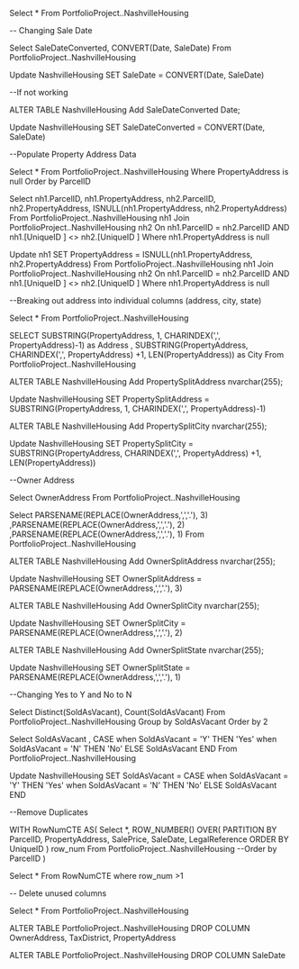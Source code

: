 Select *
From PortfolioProject..NashvilleHousing

-- Changing Sale Date

Select SaleDateConverted, CONVERT(Date, SaleDate)
From PortfolioProject..NashvilleHousing

Update NashvilleHousing
SET SaleDate = CONVERT(Date, SaleDate)

--If not working

ALTER TABLE NashvilleHousing
Add SaleDateConverted Date;

Update NashvilleHousing
SET SaleDateConverted = CONVERT(Date, SaleDate)

--Populate Property Address Data

Select *
From PortfolioProject..NashvilleHousing
Where PropertyAddress is null
Order by ParcelID

Select nh1.ParcelID, nh1.PropertyAddress, nh2.ParcelID, nh2.PropertyAddress, ISNULL(nh1.PropertyAddress, nh2.PropertyAddress)
From PortfolioProject..NashvilleHousing nh1
Join PortfolioProject..NashvilleHousing nh2
	On nh1.ParcelID = nh2.ParcelID
	AND nh1.[UniqueID ] <> nh2.[UniqueID ]
Where nh1.PropertyAddress is null

Update nh1
SET PropertyAddress = ISNULL(nh1.PropertyAddress, nh2.PropertyAddress)
From PortfolioProject..NashvilleHousing nh1
Join PortfolioProject..NashvilleHousing nh2
	On nh1.ParcelID = nh2.ParcelID
	AND nh1.[UniqueID ] <> nh2.[UniqueID ]
Where nh1.PropertyAddress is null

--Breaking out address into individual columns (address, city, state)

Select *
From PortfolioProject..NashvilleHousing

SELECT
SUBSTRING(PropertyAddress, 1, CHARINDEX(',', PropertyAddress)-1) as Address
, SUBSTRING(PropertyAddress, CHARINDEX(',', PropertyAddress) +1, LEN(PropertyAddress)) as City
From PortfolioProject..NashvilleHousing

ALTER TABLE NashvilleHousing
Add PropertySplitAddress nvarchar(255);

Update NashvilleHousing
SET PropertySplitAddress = SUBSTRING(PropertyAddress, 1, CHARINDEX(',', PropertyAddress)-1)

ALTER TABLE NashvilleHousing
Add PropertySplitCity nvarchar(255);

Update NashvilleHousing
SET PropertySplitCity = SUBSTRING(PropertyAddress, CHARINDEX(',', PropertyAddress) +1, LEN(PropertyAddress))


--Owner Address

Select OwnerAddress
From PortfolioProject..NashvilleHousing


Select
PARSENAME(REPLACE(OwnerAddress,',','.'), 3)
,PARSENAME(REPLACE(OwnerAddress,',','.'), 2)
,PARSENAME(REPLACE(OwnerAddress,',','.'), 1)
From PortfolioProject..NashvilleHousing





ALTER TABLE NashvilleHousing
Add OwnerSplitAddress nvarchar(255);

Update NashvilleHousing
SET OwnerSplitAddress = PARSENAME(REPLACE(OwnerAddress,',','.'), 3)

ALTER TABLE NashvilleHousing
Add OwnerSplitCity nvarchar(255);

Update NashvilleHousing
SET OwnerSplitCity = PARSENAME(REPLACE(OwnerAddress,',','.'), 2)

ALTER TABLE NashvilleHousing
Add OwnerSplitState nvarchar(255);

Update NashvilleHousing
SET OwnerSplitState = PARSENAME(REPLACE(OwnerAddress,',','.'), 1)


--Changing Yes to Y and No to N

Select Distinct(SoldAsVacant), Count(SoldAsVacant)
From PortfolioProject..NashvilleHousing
Group by SoldAsVacant
Order by 2


Select SoldAsVacant
, CASE when SoldAsVacant = 'Y' THEN 'Yes'
		when SoldAsVacant = 'N' THEN 'No'
		ELSE SoldAsVacant
		END
From PortfolioProject..NashvilleHousing


Update NashvilleHousing
SET SoldAsVacant = CASE when SoldAsVacant = 'Y' THEN 'Yes'
		when SoldAsVacant = 'N' THEN 'No'
		ELSE SoldAsVacant
		END


--Remove Duplicates


WITH RowNumCTE AS(
Select *, 
	ROW_NUMBER() OVER(
	PARTITION BY ParcelID,
				PropertyAddress,
				SalePrice,
				SaleDate,
				LegalReference
				ORDER BY 
					UniqueID
					) row_num
From PortfolioProject..NashvilleHousing
--Order by ParcelID
)

Select *
From RowNumCTE
where row_num >1

-- Delete unused columns

Select *
From PortfolioProject..NashvilleHousing

ALTER TABLE PortfolioProject..NashvilleHousing
DROP COLUMN OwnerAddress, TaxDistrict, PropertyAddress

ALTER TABLE PortfolioProject..NashvilleHousing
DROP COLUMN SaleDate
